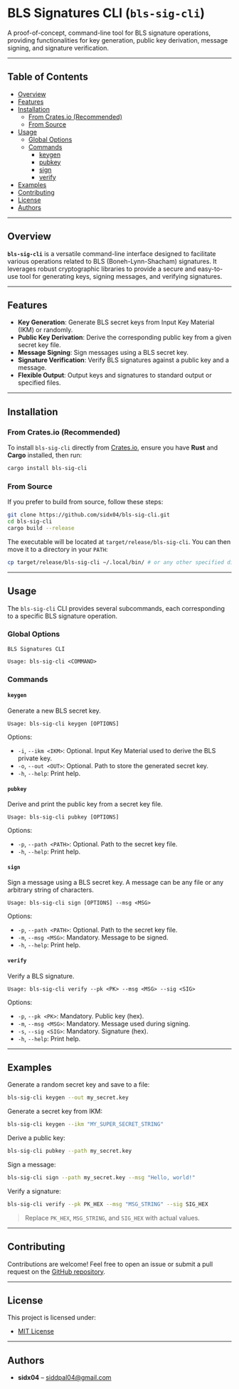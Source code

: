 # BLS Signatures CLI (`bls-sig-cli`)

A proof-of-concept, command-line tool for BLS signature operations, providing functionalities for key generation, public key derivation, message signing, and signature verification.

---

## Table of Contents

- [Overview](#overview)
- [Features](#features)
- [Installation](#installation)
  - [From Crates.io (Recommended)](#from-cratesio-recommended)
  - [From Source](#from-source)
- [Usage](#usage)
  - [Global Options](#global-options)
  - [Commands](#commands)
    - [keygen](#keygen)
    - [pubkey](#pubkey)
    - [sign](#sign)
    - [verify](#verify)
- [Examples](#examples)
- [Contributing](#contributing)
- [License](#license)
- [Authors](#authors)

---

## Overview

**`bls-sig-cli`** is a versatile command-line interface designed to facilitate various operations related to BLS (Boneh-Lynn-Shacham) signatures. It leverages robust cryptographic libraries to provide a secure and easy-to-use tool for generating keys, signing messages, and verifying signatures.

---

## Features

- **Key Generation**: Generate BLS secret keys from Input Key Material (IKM) or randomly.
- **Public Key Derivation**: Derive the corresponding public key from a given secret key file.
- **Message Signing**: Sign messages using a BLS secret key.
- **Signature Verification**: Verify BLS signatures against a public key and a message.
- **Flexible Output**: Output keys and signatures to standard output or specified files.

---

## Installation

### From Crates.io (Recommended)

To install `bls-sig-cli` directly from [Crates.io](https://crates.io/crates/bls-sig-cli), ensure you have **Rust** and **Cargo** installed, then run:

```sh
cargo install bls-sig-cli
```

### From Source

If you prefer to build from source, follow these steps:

```sh
git clone https://github.com/sidx04/bls-sig-cli.git
cd bls-sig-cli
cargo build --release
```

The executable will be located at `target/release/bls-sig-cli`. You can then move it to a directory in your `PATH`:

```sh
cp target/release/bls-sig-cli ~/.local/bin/ # or any other specified directory
```

---

## Usage

The `bls-sig-cli` CLI provides several subcommands, each corresponding to a specific BLS signature operation.

### Global Options

```text
BLS Signatures CLI

Usage: bls-sig-cli <COMMAND>
```

### Commands

#### `keygen`

Generate a new BLS secret key.

```text
Usage: bls-sig-cli keygen [OPTIONS]
```

Options:

- `-i`, `--ikm <IKM>`: Optional. Input Key Material used to derive the BLS private key.
- `-o`, `--out <OUT>`: Optional. Path to store the generated secret key.
- `-h`, `--help`: Print help.

#### `pubkey`

Derive and print the public key from a secret key file.

```text
Usage: bls-sig-cli pubkey [OPTIONS]
```

Options:

- `-p`, `--path <PATH>`: Optional. Path to the secret key file.
- `-h`, `--help`: Print help.

#### `sign`

Sign a message using a BLS secret key. A message can be any file or any arbitrary string of characters.

```text
Usage: bls-sig-cli sign [OPTIONS] --msg <MSG>
```

Options:

- `-p`, `--path <PATH>`: Optional. Path to the secret key file.
- `-m`, `--msg <MSG>`: Mandatory. Message to be signed.
- `-h`, `--help`: Print help.

#### `verify`

Verify a BLS signature.

```text
Usage: bls-sig-cli verify --pk <PK> --msg <MSG> --sig <SIG>
```

Options:

- `-p`, `--pk <PK>`: Mandatory. Public key (hex).
- `-m`, `--msg <MSG>`: Mandatory. Message used during signing.
- `-s`, `--sig <SIG>`: Mandatory. Signature (hex).
- `-h`, `--help`: Print help.

---

## Examples

Generate a random secret key and save to a file:

```sh
bls-sig-cli keygen --out my_secret.key
```

Generate a secret key from IKM:

```sh
bls-sig-cli keygen --ikm "MY_SUPER_SECRET_STRING"
```

Derive a public key:

```sh
bls-sig-cli pubkey --path my_secret.key
```

Sign a message:

```sh
bls-sig-cli sign --path my_secret.key --msg "Hello, world!"
```

Verify a signature:

```sh
bls-sig-cli verify --pk PK_HEX --msg "MSG_STRING" --sig SIG_HEX
```

> Replace `PK_HEX`, `MSG_STRING`, and `SIG_HEX` with actual values.

---

## Contributing

Contributions are welcome! Feel free to open an issue or submit a pull request on the [GitHub repository](https://github.com/sidx04/bls-sig-cli).

---

## License

This project is licensed under:

- [MIT License](http://opensource.org/licenses/MIT)

---

## Authors

- **sidx04** – [siddpal04@gmail.com](mailto:siddpal04@gmail.com)

